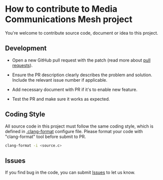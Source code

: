 # How to contribute to Media Communications Mesh project

You're welcome to contribute source code, document or idea to this project.

## Development

* Open a new GitHub pull request with the patch (read more about [pull requests](http://help.github.com/pull-requests/)).

* Ensure the PR description clearly describes the problem and solution. Include the relevant issue number if applicable.

* Add necessary document with PR if it's to enable new feature.

* Test the PR and make sure it works as expected.

## Coding Style

All source code in this project must follow the same coding style, which is defined in [.clang-format](.clang-format) configure file.
Please format your code with "clang-format" tool before submit to PR.

```bash
clang-format -i <source.c>
```

## Issues

If you find bug in the code, you can submit [Issues](https://github.com/OpenVisualCloud/Media-Communications-Mesh/issues) to let us know.
